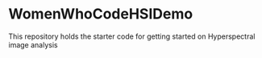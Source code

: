 # WomenWhoCodeHSIDemo
This repository holds the starter code for getting started on Hyperspectral image analysis
